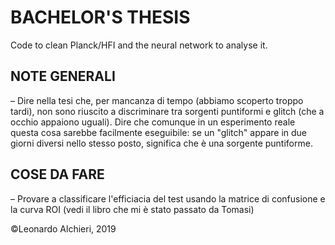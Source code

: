 # BACHELOR'S THESIS
Code to clean Planck/HFI and the neural network to analyse it.

## NOTE GENERALI ##
  – Dire nella tesi che, per mancanza di tempo (abbiamo scoperto troppo tardi), non sono riuscito a discriminare 
    tra sorgenti puntiformi e glitch (che a occhio appaiono uguali). Dire che comunque in un esperimento reale questa cosa
    sarebbe facilmente eseguibile: se un "glitch" appare in due giorni diversi nello stesso posto, significa che è una
    sorgente puntiforme.

## COSE DA FARE ##  
  – Provare a classificare l'efficiacia del test usando la matrice di confusione e la curva ROI (vedi il libro che mi è stato
    passato da Tomasi)

©Leonardo Alchieri, 2019

